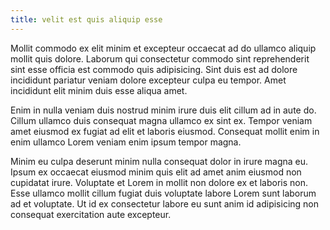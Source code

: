 ```yaml
---
title: velit est quis aliquip esse
---
```


Mollit commodo ex elit minim et excepteur occaecat ad do ullamco aliquip mollit quis dolore. Laborum qui consectetur commodo sint reprehenderit sint esse officia est commodo quis adipisicing. Sint duis est ad dolore incididunt pariatur veniam dolore excepteur culpa eu tempor. Amet incididunt elit minim duis esse aliqua amet.

Enim in nulla veniam duis nostrud minim irure duis elit cillum ad in aute do. Cillum ullamco duis consequat magna ullamco ex sint ex. Tempor veniam amet eiusmod ex fugiat ad elit et laboris eiusmod. Consequat mollit enim in enim ullamco Lorem veniam enim ipsum tempor magna.

Minim eu culpa deserunt minim nulla consequat dolor in irure magna eu. Ipsum ex occaecat eiusmod minim quis elit ad amet anim eiusmod non cupidatat irure. Voluptate et Lorem in mollit non dolore ex et laboris non. Esse ullamco mollit cillum fugiat duis voluptate labore Lorem sunt laborum ad et voluptate. Ut id ex consectetur labore eu sunt anim id adipisicing non consequat exercitation aute excepteur.